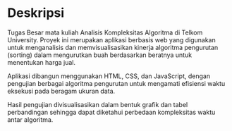# Deskripsi
Tugas Besar mata kuliah Analisis Kompleksitas Algoritma di Telkom University.
Proyek ini merupakan aplikasi berbasis web yang digunakan untuk menganalisis dan memvisualisasikan kinerja algoritma pengurutan (sorting) dalam mengurutkan buah berdasarkan beratnya untuk menentukan harga jual.

Aplikasi dibangun menggunakan HTML, CSS, dan JavaScript, dengan pengujian berbagai algoritma pengurutan untuk mengamati efisiensi waktu eksekusi pada beragam ukuran data.

Hasil pengujian divisualisasikan dalam bentuk grafik dan tabel perbandingan sehingga dapat diketahui perbedaan kompleksitas waktu antar algoritma.

